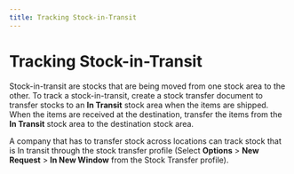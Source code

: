 ```yaml
---
title: Tracking Stock-in-Transit
---
```


# Tracking Stock-in-Transit


Stock-in-transit are stocks that are being moved from one  stock area to the other. To track a stock-in-transit, create a stock transfer  document to transfer stocks to an **In 
 Transit** stock area when the items are shipped. When the items are  received at the destination, transfer the items from the **In 
 Transit** stock area to the destination stock area.


A company that has to transfer stock across locations can  track stock that is In transit through the stock transfer profile (Select  **Options** > **New 
 Request** > **In New Window**  from the Stock Transfer profile).
